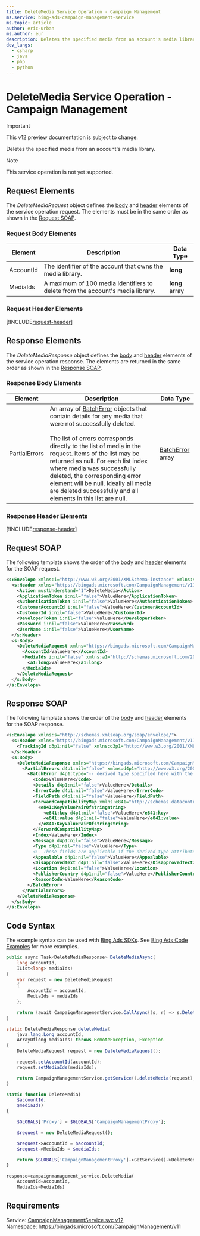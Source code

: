 ```yaml
---
title: DeleteMedia Service Operation - Campaign Management
ms.service: bing-ads-campaign-management-service
ms.topic: article
author: eric-urban
ms.author: eur
description: Deletes the specified media from an account's media library.
dev_langs: 
  - csharp
  - java
  - php
  - python
---
```

# DeleteMedia Service Operation - Campaign Management

> [!IMPORTANT]
> This v12 preview documentation is subject to change.

Deletes the specified media from an account's media library.

> [!NOTE]
> This service operation is not yet supported.

## <a name="request"></a>Request Elements
The *DeleteMediaRequest* object defines the [body](#request-body) and [header](#request-header) elements of the service operation request. The elements must be in the same order as shown in the [Request SOAP](#request-soap). 

### <a name="request-body"></a>Request Body Elements

|Element|Description|Data Type|
|-----------|---------------|-------------|
|<a name="accountid"></a>AccountId|The identifier of the account that owns the media library.|**long**|
|<a name="mediaids"></a>MediaIds|A maximum of 100 media identifiers to delete from the account's media library.|**long** array|

### <a name="request-header"></a>Request Header Elements
[!INCLUDE[request-header](./includes/request-header.md)]

## <a name="response"></a>Response Elements
The *DeleteMediaResponse* object defines the [body](#response-body) and [header](#response-header) elements of the service operation response. The elements are returned in the same order as shown in the [Response SOAP](#response-soap).

### <a name="response-body"></a>Response Body Elements

|Element|Description|Data Type|
|-----------|---------------|-------------|
|<a name="partialerrors"></a>PartialErrors|An array of [BatchError](/bingads/campaign-management-service/batcherror.md) objects that contain details for any media that were not successfully deleted.<br /><br />The list of errors corresponds directly to the list of media in the request. Items of the list may be returned as null. For each list index where media was successfully deleted, the corresponding error element will be null. Ideally all media are deleted successfully and all elements in this list are null.|[BatchError](batcherror.md) array|

### <a name="response-header"></a>Response Header Elements
[!INCLUDE[response-header](./includes/response-header.md)]

## <a name="request-soap"></a>Request SOAP
The following template shows the order of the [body](#request-body) and [header](#request-header) elements for the SOAP request.

```xml
<s:Envelope xmlns:i="http://www.w3.org/2001/XMLSchema-instance" xmlns:s="http://schemas.xmlsoap.org/soap/envelope/">
  <s:Header xmlns="https://bingads.microsoft.com/CampaignManagement/v11">
    <Action mustUnderstand="1">DeleteMedia</Action>
    <ApplicationToken i:nil="false">ValueHere</ApplicationToken>
    <AuthenticationToken i:nil="false">ValueHere</AuthenticationToken>
    <CustomerAccountId i:nil="false">ValueHere</CustomerAccountId>
    <CustomerId i:nil="false">ValueHere</CustomerId>
    <DeveloperToken i:nil="false">ValueHere</DeveloperToken>
    <Password i:nil="false">ValueHere</Password>
    <UserName i:nil="false">ValueHere</UserName>
  </s:Header>
  <s:Body>
    <DeleteMediaRequest xmlns="https://bingads.microsoft.com/CampaignManagement/v11">
      <AccountId>ValueHere</AccountId>
      <MediaIds i:nil="false" xmlns:a1="http://schemas.microsoft.com/2003/10/Serialization/Arrays">
        <a1:long>ValueHere</a1:long>
      </MediaIds>
    </DeleteMediaRequest>
  </s:Body>
</s:Envelope>
```

## <a name="response-soap"></a>Response SOAP
The following template shows the order of the [body](#response-body) and [header](#response-header) elements for the SOAP response.

```xml
<s:Envelope xmlns:s="http://schemas.xmlsoap.org/soap/envelope/">
  <s:Header xmlns="https://bingads.microsoft.com/CampaignManagement/v11">
    <TrackingId d3p1:nil="false" xmlns:d3p1="http://www.w3.org/2001/XMLSchema-instance">ValueHere</TrackingId>
  </s:Header>
  <s:Body>
    <DeleteMediaResponse xmlns="https://bingads.microsoft.com/CampaignManagement/v11">
      <PartialErrors d4p1:nil="false" xmlns:d4p1="http://www.w3.org/2001/XMLSchema-instance">
        <BatchError d4p1:type="-- derived type specified here with the appropriate prefix --">
          <Code>ValueHere</Code>
          <Details d4p1:nil="false">ValueHere</Details>
          <ErrorCode d4p1:nil="false">ValueHere</ErrorCode>
          <FieldPath d4p1:nil="false">ValueHere</FieldPath>
          <ForwardCompatibilityMap xmlns:e841="http://schemas.datacontract.org/2004/07/System.Collections.Generic" d4p1:nil="false">
            <e841:KeyValuePairOfstringstring>
              <e841:key d4p1:nil="false">ValueHere</e841:key>
              <e841:value d4p1:nil="false">ValueHere</e841:value>
            </e841:KeyValuePairOfstringstring>
          </ForwardCompatibilityMap>
          <Index>ValueHere</Index>
          <Message d4p1:nil="false">ValueHere</Message>
          <Type d4p1:nil="false">ValueHere</Type>
          <!--These fields are applicable if the derived type attribute is set to EditorialError-->
          <Appealable d4p1:nil="false">ValueHere</Appealable>
          <DisapprovedText d4p1:nil="false">ValueHere</DisapprovedText>
          <Location d4p1:nil="false">ValueHere</Location>
          <PublisherCountry d4p1:nil="false">ValueHere</PublisherCountry>
          <ReasonCode>ValueHere</ReasonCode>
        </BatchError>
      </PartialErrors>
    </DeleteMediaResponse>
  </s:Body>
</s:Envelope>
```

## <a name="example"></a>Code Syntax
The example syntax can be used with [Bing Ads SDKs](/bingads/guides/client-libraries.md). See [Bing Ads Code Examples](/bingads/guides/code-examples.md) for more examples.
```csharp
public async Task<DeleteMediaResponse> DeleteMediaAsync(
	long accountId,
	IList<long> mediaIds)
{
	var request = new DeleteMediaRequest
	{
		AccountId = accountId,
		MediaIds = mediaIds
	};

	return (await CampaignManagementService.CallAsync((s, r) => s.DeleteMediaAsync(r), request));
}
```
```java
static DeleteMediaResponse deleteMedia(
	java.lang.Long accountId,
	ArrayOflong mediaIds) throws RemoteException, Exception
{
	DeleteMediaRequest request = new DeleteMediaRequest();

	request.setAccountId(accountId);
	request.setMediaIds(mediaIds);

	return CampaignManagementService.getService().deleteMedia(request);
}
```
```php
static function DeleteMedia(
	$accountId,
	$mediaIds)
{

	$GLOBALS['Proxy'] = $GLOBALS['CampaignManagementProxy'];

	$request = new DeleteMediaRequest();

	$request->AccountId = $accountId;
	$request->MediaIds = $mediaIds;

	return $GLOBALS['CampaignManagementProxy']->GetService()->DeleteMedia($request);
}
```
```python
response=campaignmanagement_service.DeleteMedia(
	AccountId=AccountId,
	MediaIds=MediaIds)
```

## Requirements
Service: [CampaignManagementService.svc v12](https://campaign.api.bingads.microsoft.com/Api/Advertiser/CampaignManagement/v11/CampaignManagementService.svc)  
Namespace: https\://bingads.microsoft.com/CampaignManagement/v11  

